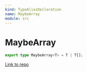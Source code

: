 ```yaml
---
kind: TypeAliasDeclaration
name: MaybeArray
module: src
---
```


# MaybeArray

```ts
export type MaybeArray<T> = T | T[];
```

[Link to repo](https://github.com/ngneat/transloco/blob/master/projects/ngneat/transloco/src/lib/types.ts#L31-L31)
